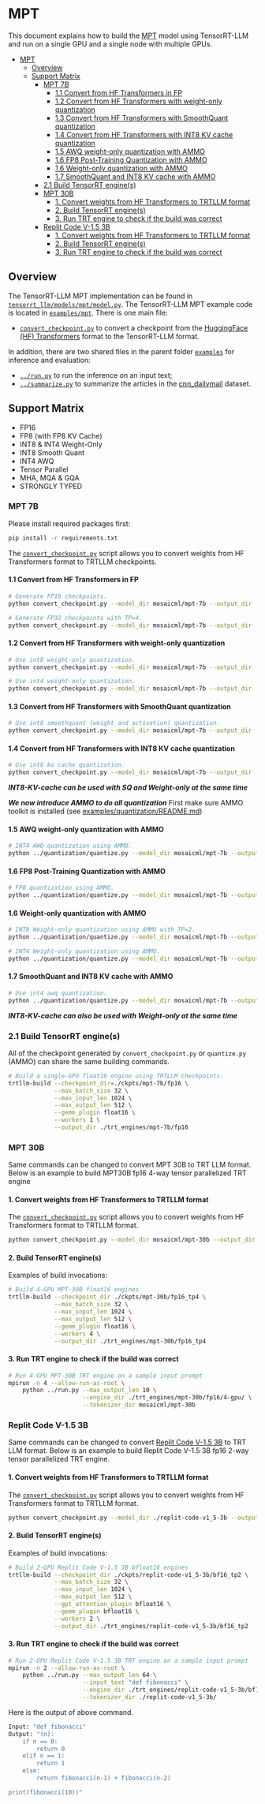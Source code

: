 # MPT

This document explains how to build the [MPT](https://huggingface.co/mosaicml/mpt-7b) model using TensorRT-LLM and run on a single GPU and a single node with multiple GPUs.

- [MPT](#mpt)
  - [Overview](#overview)
  - [Support Matrix](#support-matrix)
    - [MPT 7B](#mpt-7b)
      - [1.1 Convert from HF Transformers in FP](#11-convert-from-hf-transformers-in-fp)
      - [1.2 Convert from HF Transformers with weight-only quantization](#12-convert-from-hf-transformers-with-weight-only-quantization)
      - [1.3 Convert from HF Transformers with SmoothQuant quantization](#13-convert-from-hf-transformers-with-smoothquant-quantization)
      - [1.4 Convert from HF Transformers with INT8 KV cache quantization](#14-convert-from-hf-transformers-with-int8-kv-cache-quantization)
      - [1.5 AWQ weight-only quantization with AMMO](#15-awq-weight-only-quantization-with-ammo)
      - [1.6 FP8 Post-Training Quantization with AMMO](#16-fp8-post-training-quantization-with-ammo)
      - [1.6 Weight-only quantization with AMMO](#16-weight-only-quantization-with-ammo)
      - [1.7 SmoothQuant and INT8 KV cache with AMMO](#17-smoothquant-and-int8-kv-cache-with-ammo)
    - [2.1 Build TensorRT engine(s)](#21-build-tensorrt-engines)
    - [MPT 30B](#mpt-30b)
      - [1. Convert weights from HF Transformers to TRTLLM format](#1-convert-weights-from-hf-transformers-to-trtllm-format)
      - [2. Build TensorRT engine(s)](#2-build-tensorrt-engines)
      - [3. Run TRT engine to check if the build was correct](#3-run-trt-engine-to-check-if-the-build-was-correct)
    - [Replit Code V-1.5 3B](#replit-code-v-15-3b)
      - [1. Convert weights from HF Transformers to TRTLLM format](#1-convert-weights-from-hf-transformers-to-trtllm-format-1)
      - [2. Build TensorRT engine(s)](#2-build-tensorrt-engines-1)
      - [3. Run TRT engine to check if the build was correct](#3-run-trt-engine-to-check-if-the-build-was-correct-1)

## Overview

The TensorRT-LLM MPT implementation can be found in [`tensorrt_llm/models/mpt/model.py`](../../tensorrt_llm/models/mpt/model.py). The TensorRT-LLM MPT example code is located in [`examples/mpt`](./). There is one main file:

* [`convert_checkpoint.py`](./convert_checkpoint.py) to convert a checkpoint from the [HuggingFace (HF) Transformers](https://github.com/huggingface/transformers) format to the TensorRT-LLM format.

In addition, there are two shared files in the parent folder [`examples`](../) for inference and evaluation:

* [`../run.py`](../run.py) to run the inference on an input text;
* [`../summarize.py`](../summarize.py) to summarize the articles in the [cnn_dailymail](https://huggingface.co/datasets/cnn_dailymail) dataset.

## Support Matrix
  * FP16
  * FP8 (with FP8 KV Cache)
  * INT8 & INT4 Weight-Only
  * INT8 Smooth Quant
  * INT4 AWQ
  * Tensor Parallel
  * MHA, MQA & GQA
  * STRONGLY TYPED

### MPT 7B

Please install required packages first:

```bash
pip install -r requirements.txt
```

The [`convert_checkpoint.py`](./convert_checkpoint.py) script allows you to convert weights from HF Transformers format to TRTLLM checkpoints.

#### 1.1 Convert from HF Transformers in FP

```bash
# Generate FP16 checkpoints.
python convert_checkpoint.py --model_dir mosaicml/mpt-7b --output_dir ./ckpts/mpt-7b/fp16/ --dtype float16

# Generate FP32 checkpoints with TP=4.
python convert_checkpoint.py --model_dir mosaicml/mpt-7b --output_dir ./ckpts/mpt-7b/fp32_tp4/ --dtype float32 --tp_size 4
```

#### 1.2 Convert from HF Transformers with weight-only quantization

```bash
# Use int8 weight-only quantization.
python convert_checkpoint.py --model_dir mosaicml/mpt-7b --output_dir ./ckpts/mpt-7b/int8_wo/ --use_weight_only

# Use int4 weight-only quantization.
python convert_checkpoint.py --model_dir mosaicml/mpt-7b --output_dir ./ckpts/mpt-7b/int4_wo/ --use_weight_only --weight_only_precision int4
```

#### 1.3 Convert from HF Transformers with SmoothQuant quantization

```bash
# Use int8 smoothquant (weight and activation) quantization.
python convert_checkpoint.py --model_dir mosaicml/mpt-7b --output_dir ./ckpts/mpt-7b/int8_sq/ --smoothquant 0.5
```

#### 1.4 Convert from HF Transformers with INT8 KV cache quantization

```bash
# Use int8 kv cache quantization.
python convert_checkpoint.py --model_dir mosaicml/mpt-7b --output_dir ./ckpts/mpt-7b/fp16_int8kv/ --dtype float16 --calibrate_kv_cache
```
***INT8-KV-cache can be used with SQ and Weight-only at the same time***


***We now introduce AMMO to do all quantization***
First make sure AMMO toolkit is installed (see [examples/quantization/README.md](/examples/quantization/README.md#preparation))

#### 1.5 AWQ weight-only quantization with AMMO

```bash
# INT4 AWQ quantization using AMMO.
python ../quantization/quantize.py --model_dir mosaicml/mpt-7b --output_dir ./ckpts/mpt-7b/int4_awq/ --qformat int4_awq
```

#### 1.6 FP8 Post-Training Quantization with AMMO

```bash
# FP8 quantization using AMMO.
python ../quantization/quantize.py --model_dir mosaicml/mpt-7b --output_dir ./ckpts/mpt-7b/fp8/ --qformat fp8 --kv_cache_dtype fp8
```

#### 1.6 Weight-only quantization with AMMO

```bash
# INT8 Weight-only quantization using AMMO with TP=2.
python ../quantization/quantize.py --model_dir mosaicml/mpt-7b --output_dir ./ckpts/mpt-7b/int8_wo/ --qformat int8_wo --tp_size 2

# INT4 Weight-only quantization using AMMO.
python ../quantization/quantize.py --model_dir mosaicml/mpt-7b --output_dir ./ckpts/mpt-7b/int4_wo/ --qformat int4_wo
```

#### 1.7 SmoothQuant and INT8 KV cache with AMMO

```bash
# Use int4 awq quantization.
python ../quantization/quantize.py --model_dir mosaicml/mpt-7b --output_dir ./ckpts/mpt-7b/sq_int8kv/ --qformat int8_sq --kv_cache_dtype int8
```
***INT8-KV-cache can also be used with Weight-only at the same time***


### 2.1 Build TensorRT engine(s)

All of the checkpoint generated by `convert_checkpoint.py` or `quantize.py` (AMMO) can share the same building commands.

```bash
# Build a single-GPU float16 engine using TRTLLM checkpoints.
trtllm-build --checkpoint_dir=./ckpts/mpt-7b/fp16 \
             --max_batch_size 32 \
             --max_input_len 1024 \
             --max_output_len 512 \
             --gemm_plugin float16 \
             --workers 1 \
             --output_dir ./trt_engines/mpt-7b/fp16
```

### MPT 30B

Same commands can be changed to convert MPT 30B to TRT LLM format. Below is an example to build MPT30B fp16 4-way tensor parallelized TRT engine

#### 1. Convert weights from HF Transformers to TRTLLM format

The [`convert_checkpoint.py`](./convert_checkpoint.py) script allows you to convert weights from HF Transformers format to TRTLLM format.

```bash
python convert_checkpoint.py --model_dir mosaicml/mpt-30b --output_dir ./ckpts/mpt-30b/fp16_tp4/ --tp_szie 4 --dtype float16
```

#### 2. Build TensorRT engine(s)

Examples of build invocations:

```bash
# Build 4-GPU MPT-30B float16 engines
trtllm-build --checkpoint_dir ./ckpts/mpt-30b/fp16_tp4 \
             --max_batch_size 32 \
             --max_input_len 1024 \
             --max_output_len 512 \
             --gemm_plugin float16 \
             --workers 4 \
             --output_dir ./trt_engines/mpt-30b/fp16_tp4
```

#### 3. Run TRT engine to check if the build was correct

```bash
# Run 4-GPU MPT-30B TRT engine on a sample input prompt
mpirun -n 4 --allow-run-as-root \
    python ../run.py --max_output_len 10 \
                     --engine_dir ./trt_engines/mpt-30b/fp16/4-gpu/ \
                     --tokenizer_dir mosaicml/mpt-30b
```

### Replit Code V-1.5 3B
Same commands can be changed to convert [Replit Code V-1.5 3B](https://huggingface.co/replit/replit-code-v1_5-3b) to TRT LLM format. Below is an example to build Replit Code V-1.5 3B fp16 2-way tensor parallelized TRT engine.

#### 1. Convert weights from HF Transformers to TRTLLM format

The [`convert_checkpoint.py`](./convert_checkpoint.py) script allows you to convert weights from HF Transformers format to TRTLLM format.

```bash
python convert_checkpoint.py --model_dir ./replit-code-v1_5-3b --output_dir ./ckpts/replit-code-v1_5-3b/bf16_tp2/ --tp_size 2 --dtype bfloat16
```

#### 2. Build TensorRT engine(s)

Examples of build invocations:

```bash
# Build 2-GPU Replit Code V-1.5 3B bfloat16 engines
trtllm-build --checkpoint_dir ./ckpts/replit-code-v1_5-3b/bf16_tp2 \
             --max_batch_size 32 \
             --max_input_len 1024 \
             --max_output_len 512 \
             --gpt_attention_plugin bfloat16 \
             --gemm_plugin bfloat16 \
             --workers 2 \
             --output_dir ./trt_engines/replit-code-v1_5-3b/bf16_tp2
```

#### 3. Run TRT engine to check if the build was correct

```bash
# Run 2-GPU Replit Code V-1.5 3B TRT engine on a sample input prompt
mpirun -n 2 --allow-run-as-root \
    python ../run.py --max_output_len 64 \
                     --input_text "def fibonacci" \
                     --engine_dir ./trt_engines/replit-code-v1_5-3b/bf16_tp2 \
                     --tokenizer_dir ./replit-code-v1_5-3b/
```

Here is the output of above command.
```bash
Input: "def fibonacci"
Output: "(n):
    if n == 0:
        return 0
    elif n == 1:
        return 1
    else:
        return fibonacci(n-1) + fibonacci(n-2)

print(fibonacci(10))"
```
